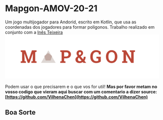 # Mapgon-AMOV-20-21
Um jogo multijogador para Andorid, escrito em Kotlin, que usa as coordenadas dos jogadores para formar poligonos.
Trabalho realizado em conjunto com a [Inês Teixeira](https://github.com/iteixas98)
![Logo](/Logo/logo.png)


Podem usar o que precisarem e o que vos for util! **Mas por favor metam no vosso codigo que vieram aqui buscar com um comentario a dizer source:[https://github.com/VilhenaChen](https://github.com/VilhenaChen)**

## Boa Sorte
